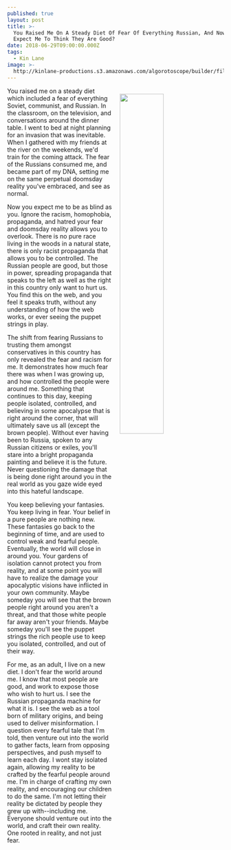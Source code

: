 ```yaml
---
published: true
layout: post
title: >-
  You Raised Me On A Steady Diet Of Fear Of Everything Russian, And Now You
  Expect Me To Think They Are Good?
date: 2018-06-29T09:00:00.000Z
tags:
  - Kin Lane
image: >-
  http://kinlane-productions.s3.amazonaws.com/algorotoscope/builder/filtered/75_74_800_500_0_max_0_-5_-5.jpg
---
```

<p><img src="{{ page.image }}" width="45%" align="right" style="padding: 15px;" /></p>You raised me on a steady diet which included a fear of everything Soviet, communist, and Russian. In the classroom, on the television, and conversations around the dinner table. I went to bed at night planning for an invasion that was inevitable. When I gathered with my friends at the river on the weekends, we'd train for the coming attack. The fear of the Russians consumed me, and became part of my DNA, setting me on the same perpetual doomsday reality you've embraced, and see as normal.

Now you expect me to be as blind as you. Ignore the racism, homophobia, propaganda, and hatred your fear and doomsday reality allows you to overlook. There is no pure race living in the woods in a natural state, there is only racist propaganda that allows you to be controlled. The Russian people are good, but those in power, spreading propaganda that speaks to the left as well as the right in this country only want to hurt us. You find this on the web, and you feel it speaks truth, without any understanding of how the web works, or ever seeing the puppet strings in play. 

The shift from fearing Russians to trusting them amongst conservatives in this country has only revealed the fear and racism for me. It demonstrates how much fear there was when I was growing up, and how controlled the people were around me. Something that continues to this day, keeping people isolated, controlled, and believing in some apocalypse that is right around the corner, that will ultimately save us all (except the brown people). Without ever having been to Russia, spoken to any Russian citizens or exiles, you'll stare into a bright propaganda painting and believe it is the future. Never questioning the damage that is being done right around you in the real world as you gaze wide eyed into this hateful landscape.

You keep believing your fantasies. You keep living in fear. Your belief in a pure people are nothing new. These fantasies go back to the beginning of time, and are used to control weak and fearful people. Eventually, the world will close in around you. Your gardens of isolation cannot protect you from reality, and at some point you will have to realize the damage your apocalyptic visions have inflicted in your own community. Maybe someday you will see that the brown people right around you aren't a threat, and that those white people far away aren't your friends. Maybe someday you'll see the puppet strings the rich people use to keep you isolated, controlled, and out of their way.

For me, as an adult, I live on a new diet. I don't fear the world around me. I know that most people are good, and work to expose those who wish to hurt us. I see the Russian propaganda machine for what it is. I see the web as a tool born of military origins, and being used to deliver misinformation. I question every fearful tale that I'm told, then venture out into the world to gather facts, learn from opposing perspectives, and push myself to learn each day. I wont stay isolated again, allowing my reality to be crafted by the fearful people around me. I'm in charge of crafting my own reality, and encouraging our children to do the same. I'm not letting their reality be dictated by people they grew up with--including me. Everyone should venture out into the world, and craft their own reality. One rooted in reality, and not just fear.
